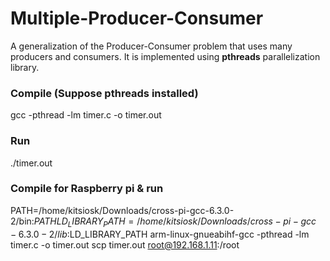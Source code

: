 # Multiple-Producer-Consumer
A generalization of the Producer-Consumer problem that uses many producers and consumers. It is implemented using **pthreads** 
parallelization library.
### Compile (Suppose pthreads installed)
gcc -pthread -lm timer.c -o timer.out
### Run 
./timer.out

### Compile for Raspberry pi & run
PATH=/home/kitsiosk/Downloads/cross-pi-gcc-6.3.0-2/bin:$PATH
LD_LIBRARY_PATH=/home/kitsiosk/Downloads/cross-pi-gcc-6.3.0-2/lib:$LD_LIBRARY_PATH
arm-linux-gnueabihf-gcc -pthread -lm timer.c -o timer.out
scp timer.out root@192.168.1.11:/root